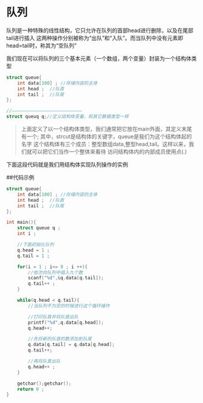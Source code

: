 # 队列
队列是一种特殊的线性结构，它只允许在队列的首部head进行删除，以及在尾部tail进行插入
这两种操作分别被称为“出队”和“入队”。而当队列中没有元素即head=tail时，称其为“空队列”

我们现在可以将队列的三个基本元素（一个数组，两个变量）封装为一个结构体类型
```C
struct queue{
    int data[100] ; //存储内容的主体
    int head ;  //队首
    int tail ;  //队尾
};

//——————————————————————————
struct queuq q;//定义结构体变量，和其它数据类型一样
```
>上面定义了以一个结构体类型，我们通常把它放在main外面，其定义末尾有一个;
其中，strcut是结构体的关键字，queue是我们为这个结构体起的名字
这个结构体有三个成员：整型数组data,整型head,tail。这样以来，我们就可以把它们当作一个整体来看待
访问结构体内的内部成员使用点(.)

下面这段代码就是我们用结构体实现队列操作的实例

##代码示例

```C
struct queue{
    int data[100] ; //存储内容的主体
    int head ;  //队首
    int tail ;  //队尾
};

int main(){
    struct queue q ; 
    int i ;

    //下面初始化队列
    q.head = 1 ; 
    q.tail = 1 ;

    for(i = 1 ; i<= 9 ; i ++){
        //依次向队列中插入九个数
        scanf("%d",&q.data[q.tail]);
        q.tail++ ; 
    }

    while(q.head < q.tail){
        //当队列不为空的时候进行这个循环操作

        //打印队首并将队首出队
        printf("%d",q.data[q.head]);
        q.head++;

        //先将新的队首的数添加到队尾
        q.data[q.tail] = q.data[q.head];
        q.tail++;

        //再将队首出队
        q.head++ ;
    }

    getchar();getchar();
    return 0 ;
}
```


